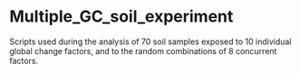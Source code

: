# Multiple_GC_soil_experiment
Scripts used during the analysis of 70 soil samples exposed to 10 individual global change factors, and to the random combinations of 8 concurrent factors.
